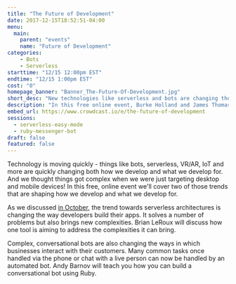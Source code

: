 ```yaml
---
title: "The Future of Development"
date: 2017-12-15T18:52:51-04:00
menu:
  main:
    parent: "events"
    name: "Future of Development"
categories:
    - Bots
    - Serverless
starttime: "12/15 12:00pm EST"
endtime: "12/15 1:00pm EST"
cost: "0"
homepage_banner: "Banner_The-Future-Of-Development.jpg"
short_desc: "New technologies like serverless and bots are changing the face of development."
description: "In this free online event, Burke Holland and James Thomas explore what serverless is, why it's an important new development and where it will have impact."
embed_url: https://www.crowdcast.io/e/the-future-of-development
sessions:
  - serverless-easy-mode
  - ruby-messenger-bot
draft: false
featured: false
---
```


Technology is moving quickly - things like bots, serverless, VR/AR, IoT and more are quickly changing both how we develop and what we develop for. And we thought things got complex when we were just targeting desktop and mobile devices! In this free, online event we'll cover two of those trends that are shaping how we develop and what we develop for.

As we discussed [in October](https://certifiedfreshevents.com/events/going-serverless/), the trend towards serverless architectures is changing the way developers build their apps. It solves a number of problems but also brings new complexities. Brian LeRoux will discuss how one tool is aiming to address the complexities it can bring.

Complex, conversational bots are also changing the ways in which businesses interact with their customers. Many common tasks once handled via the phone or chat with a live person can now be handled by an automated bot. Andy Barnov will teach you how you can build a conversational bot using Ruby.